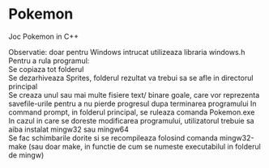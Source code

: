 # Pokemon
Joc Pokemon in C++  

Observatie: doar pentru Windows intrucat utilizeaza libraria windows.h  
Pentru a rula programul:  
Se copiaza tot folderul  
Se dezarhiveaza Sprites, folderul rezultat va trebui sa se afle in directorul principal   
Se creaza unul sau mai multe fisiere text/ binare goale, care vor reprezenta savefile-urile pentru a nu pierde progresul dupa terminarea programului
In command prompt, in folderul principal, se ruleaza comanda Pokemon.exe  
In cazul in care se doreste modificarea programului, utilizatorul trebuie sa aiba instalat mingw32 sau mingw64  
Se fac schimbarile dorite si se recompileaza folosind comanda mingw32-make (sau doar make, in functie de cum se numeste executabilul in folderul de mingw)
